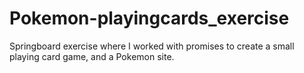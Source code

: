 # Pokemon-playingcards_exercise
Springboard exercise where I worked with promises to create a small playing card game, and a Pokemon site.
